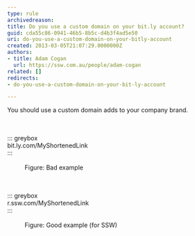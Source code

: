 ```yaml
---
type: rule
archivedreason: 
title: Do you use a custom domain on your bit.ly account?
guid: cda55c86-0941-46b5-8b5c-d4b3f4ad5e50
uri: do-you-use-a-custom-domain-on-your-bitly-account
created: 2013-03-05T21:07:29.0000000Z
authors:
- title: Adam Cogan
  url: https://ssw.com.au/people/adam-cogan
related: []
redirects:
- do-you-use-a-custom-domain-on-your-bit-ly-account

---
```


You should use a custom domain adds to your company brand.

<!--endintro-->
<dl class="badImage"><dt><br><br>::: greybox<br>bit.ly.com/MyShortenedLink<br>:::<br><br></dt><dd>Figure&#58; Bad example</dd></dl><dl class="goodImage">   <dt><br><br>::: greybox<br>r.ssw.com/MyShortenedLink<br>:::<br><br></dt><dd>Figure&#58; Good example (for SSW)</dd></dl>
